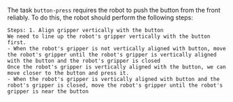 The task `button-press` requires the robot to push the button from the front reliably. To do this, the robot should perform the following steps:

    Steps: 1. Align gripper vertically with the button
    We need to line up the robot's gripper vertically with the button first. 
    - When the robot's gripper is not vertically aligned with button, move the robot's gripper until the robot's gripper is vertically aligned with the button and the robot's gripper is closed
    Once the robot's gripper is vertically aligned with the button, we can move closer to the button and press it. 
    - When the robot's gripper is vertically aligned with button and the robot's gripper is closed, move the robot's gripper until the robot's gripper is near the button